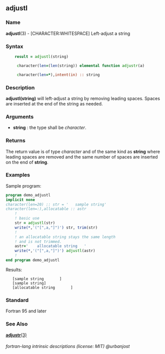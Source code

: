 ## adjustl

### **Name**

**adjustl**(3) - \[CHARACTER:WHITESPACE\] Left-adjust a string

### **Syntax**

```fortran
    result = adjustl(string)

     character(len=(len(string)) elemental function adjustr(a)

     character(len=*),intent(in) :: string
```

### **Description**

**adjustl(string)** will left-adjust a string by removing leading
spaces. Spaces are inserted at the end of the string as needed.

### **Arguments**

- **string**
  : the type shall be _character_.

### **Returns**

The return value is of type _character_ and of the same kind as **string**
where leading spaces are removed and the same number of spaces are
inserted on the end of **string**.

### **Examples**

Sample program:

```fortran
program demo_adjustl
implicit none
character(len=20) :: str = '   sample string'
character(len=:),allocatable :: astr
    !
    ! basic use
    str = adjustl(str)
    write(*,'("[",a,"]")') str, trim(str)
    !
    ! an allocatable string stays the same length
    ! and is not trimmed.
    astr='    allocatable string   '
    write(*,'("[",a,"]")') adjustl(astr)
    !
end program demo_adjustl
```

Results:

```text
   [sample string       ]
   [sample string]
   [allocatable string       ]
```

### **Standard**

Fortran 95 and later

### **See Also**

[**adjustr**(3)](#adjustr)

###### fortran-lang intrinsic descriptions (license: MIT) @urbanjost
